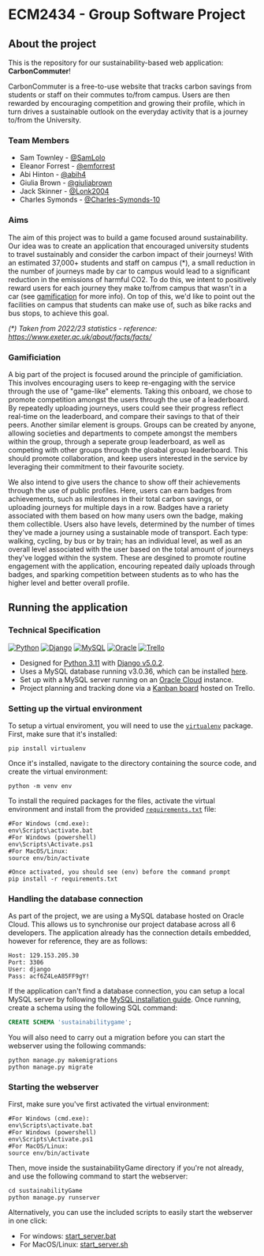 # ECM2434 - Group Software Project

## About the project

This is the repository for our sustainability-based web application: **CarbonCommuter**!

CarbonCommuter is a free-to-use website that tracks carbon savings from students or staff on their commutes to/from campus. Users are then rewarded by encouraging competition and growing their profile, which in turn drives a sustainable outlook on the everyday activity that is a journey to/from the University.

### Team Members

- Sam Townley - [@SamLolo](https://github.com/SamLolo)
- Eleanor Forrest - [@emforrest](https://github.com/emforrest)
- Abi Hinton - [@abih4](https://github.com/abih4)
- Giulia Brown - [@giuliabrown](https://github.com/giuliabrown)
- Jack Skinner - [@Lonk2004](https://github.com/Lonk2004)
- Charles Symonds - [@Charles-Symonds-10](https://github.com/Charles-Symonds-10)

### Aims

The aim of this project was to build a game focused around sustainability. Our idea was to create an application that encouraged university students to travel sustainably and consider the carbon impact of their journeys! With an estimated 37,000+ students and staff on campus (\*), a small reduction in the number of journeys made by car to campus would lead to a significant reduction in the emissions of harmful CO2. To do this, we intent to positively reward users for each journey they make to/from campus that wasn't in a car (see [gamification](#gamificiation) for more info). On top of this, we'd like to point out the facilities on campus that students can make use of, such as bike racks and bus stops, to achieve this goal.

*(\*) Taken from 2022/23 statistics - reference: https://www.exeter.ac.uk/about/facts/facts/*

### Gamificiation

A big part of the project is focused around the principle of gamificiation. This involves encouraging users to keep re-engaging with the service through the use of "game-like" elements. Taking this onboard, we chose to promote competition amongst the users through the use of a leaderboard. By repeatedly uploading journeys, users could see their progress reflect real-time on the leaderboard, and compare their savings to that of their peers. Another similar element is groups. Groups can be created by anyone, allowing societies and departments to compete amongst the members within the group, through a seperate group leaderboard, as well as competing with other groups through the gloabal group leaderboard. This should promote collaboration, and keep users interested in the service by leveraging their commitment to their favourite society.

We also intend to give users the chance to show off their achievements through the use of public profiles. Here, users can earn badges from achievements, such as milestones in their total carbon savings, or uploading journeys for multiple days in a row. Badges have a rariety associated with them based on how many users own the badge, making them collectible. Users also have levels, determined by the number of times they've made a journey using a sustainable mode of transport. Each type: walking, cycling, by bus or by train; has an individual level, as well as an overall level associated with the user based on the total amount of journeys they've logged within the system. These are desgined to promote routine engagement with the application, encouring repeated daily uploads through badges, and sparking competition between students as to who has the higher level and better overall profile.

## Running the application

### Technical Specification

[![Python](https://img.shields.io/badge/python-3670A0?style=for-the-badge&logo=python&logoColor=ffdd54)](https://www.python.org/downloads/)
[![Django](https://img.shields.io/badge/django-%23092E20.svg?style=for-the-badge&logo=django&logoColor=white)](https://pypi.org/project/Django/)
[![MySQL](https://img.shields.io/badge/mysql-%2300f.svg?style=for-the-badge&logo=mysql&logoColor=white)](https://dev.mysql.com/downloads/mysql/)
[![Oracle](https://img.shields.io/badge/Oracle-F80000?style=for-the-badge&logo=oracle&logoColor=white)](https://www.oracle.com/cloud/)
[![Trello](https://img.shields.io/badge/Trello-%23026AA7.svg?style=for-the-badge&logo=Trello&logoColor=white)](https://trello.com/b/yyfAlINB/the-ceiling-fans)

- Designed for [Python 3.11](https://www.python.org/downloads/) with [Django v5.0.2](https://pypi.org/project/Django/).
- Uses a MySQL database running v3.0.36, which can be installed [here](https://dev.mysql.com/downloads/mysql/).
- Set up with a MySQL server running on an [Oracle Cloud](https://www.oracle.com/cloud/) instance.
- Project planning and tracking done via a [Kanban board](https://trello.com/b/yyfAlINB/the-ceiling-fans) hosted on Trello.

### Setting up the virtual environment

To setup a virtual enviroment, you will need to use the [`virtualenv`](https://pypi.org/project/virtualenv/) package. First, make sure that it's installed:

```shell
pip install virtualenv
```

Once it's installed, navigate to the directory containing the source code, and create the virtual environment:

```shell
python -m venv env
```

To install the required packages for the files, activate the virtual environment and install from the provided [`requirements.txt`](requirements.txt) file:

```shell
#For Windows (cmd.exe):
env\Scripts\activate.bat
#For Windows (powershell)
env\Scripts\Activate.ps1
#For MacOS/Linux:
source env/bin/activate

#Once activated, you should see (env) before the command prompt
pip install -r requirements.txt
```

### Handling the database connection

As part of the project, we are using a MySQL database hosted on Oracle Cloud. This allows us to synchronise our project database across all 6 developers. The application already has the connection details embedded, however for reference, they are as follows:

```text
Host: 129.153.205.30
Port: 3306
User: django
Pass: acf6Z4LeA85FF9gY!
```

If the application can't find a database connection, you can setup a local MySQL server by following the [MySQL installation guide](https://dev.mysql.com/doc/mysql-installation-excerpt/5.7/en/). Once running, create a schema using the following SQL command:

```sql
CREATE SCHEMA 'sustainabilitygame';
```

You will also need to carry out a migration before you can start the webserver using the following commands:

```shell
python manage.py makemigrations
python manage.py migrate
```

### Starting the webserver

First, make sure you've first activated the virtual environment:

```shell
#For Windows (cmd.exe):
env\Scripts\activate.bat
#For Windows (powershell)
env\Scripts\Activate.ps1
#For MacOS/Linux:
source env/bin/activate
```

Then, move inside the sustainabilityGame directory if you're not already, and use the following command to start the webserver:

```shell
cd sustainabilityGame
python manage.py runserver
```

Alternatively, you can use the included scripts to easily start the webserver in one click:

- For windows: [start_server.bat](start_server.bat)
- For MacOS/Linux: [start_server.sh](start_server.sh)
